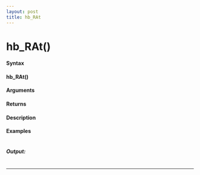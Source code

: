 ```yaml
---
layout: post
title: hb_RAt
---
```


# hb_RAt()


#### Syntax

#### hb_RAt()

#### Arguments

#### Returns

#### Description

#### Examples

```

```

##### Output:

```

```

---